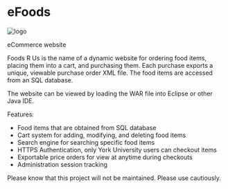 # eFoods
![logo](http://i.imgur.com/GI7TmEy.jpg)

eCommerce website

Foods R Us is the name of a dynamic website for ordering food items, placing them into a cart, and purchasing them. Each purchase exports a unique, viewable
purchase order XML file. The food items are accessed from an SQL database.

The website can be viewed by loading the WAR file into Eclipse or other Java IDE.

Features:
* Food items that are obtained from SQL database
* Cart system for adding, modifying, and deleting food items
* Search engine for searching specific food items
* HTTPS Authentication, only York University users can checkout items
* Exportable price orders for view at anytime during checkouts
* Administration session tracking

Please know that this project will not be maintained. Please use cautiously.
